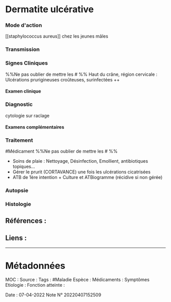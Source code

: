 # Dermatite ulcérative
### Mode d'action
[[staphylococcus aureus]] chez les jeunes mâles
### Transmission
### Signes Cliniques
%%Ne pas oublier de mettre les # %%
Haut du crâne, région cervicale : Ulcérations prurigineuses croûteuses, surinfectées ++
#### Examen clinique
### Diagnostic
cytologie sur raclage
#### Examens complémentaires
### Traitement
#Médicament 
%%Ne pas oublier de mettre les # %% 
-   Soins de plaie : Nettoyage, Désinfection, Emollient, antibiotiques topiques… 
-   Gérer le prurit (CORTAVANCE) une fois les ulcérations cicatrisées 
-   ATB de 1ère intention + Culture et ATBiogramme (récidive si non gérée)
### Autopsie
### Histologie

## Références :
>
 

## Liens :



***

# Métadonnées
MOC :
Source :
Tags : #Maladie 
	Espèce :
	Médicaments :
	Symptômes
	Etiologie :
	Fonction atteinte :
	
Date : 07-04-2022
Note N° 20220407152509